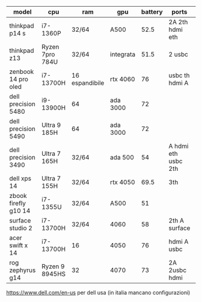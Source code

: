 
| model                | cpu             | ram            | gpu       | battery | ports               | price |
| -------------------- | --------------- | -------------- | --------- | ------- | ------------------- | ----- |
| thinkpad p14 s       | i7-1360P        | 32/64          | A500      | 52.5    | 2A 2th hdmi eth     | 2050  |
| thinkpad z13         | Ryzen 7pro 784U | 32/64          | integrata | 51.5    | 2 usbc              | 1900  |
| zenbook 14 pro oled  | i7-13700H       | 16 espandibile | rtx 4060  | 76      | usbc th hdmi A      | 2k    |
| dell precision 5480  | i9-13900H       | 64             | ada 3000  | 72      |                     | 3670  |
| dell precision 5490  | Ultra 9 185H    | 64             | ada 3000  | 72      |                     | 3979  |
| dell precision 3490  | Ultra 7 165H    | 32/64          | ada 500   | 54      | A hdmi eth usbc 2th | 2376  |
| dell xps 14          | Ultra 7 155H    | 32/64          | rtx 4050  | 69.5    | 3th                 | 2200  |
| zbook firefly g10 14 | i7-1355U        | 32/64          | A500      | 51      |                     | 1761  |
| surface studio 2     | i7-13700H       | 32/64          | 4060      | 58      | 2th A surface       | 3220  |
| acer swift x 14      | i7-13700H       | 16             | 4050      | 76      | hdmi A usbc         | 1700  |
| rog zephyrus g14     | Ryzen 9 8945HS  | 32             | 4070      | 73      | 2A 2usbc hdmi       | 2600  |
https://www.dell.com/en-us per dell usa (in italia mancano configurazioni)